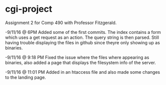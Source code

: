 # cgi-project
Assignment 2 for Comp 490 with Professor Fitzgerald.

-9/11/16 @ 6PM 
  Added some of the first commits. The index contains a form which uses a get request as an action. The query string is then parsed. Still having trouble displaying the files in github since theyre only showing up as binaries.

-9/11/16 @ 9:18 PM Fixed the issue where the files where appearing as binaries, also added a page that displays the filesystem info of the server.

-9/11/16 @ 11:01 PM Added in an htaccess file and also made some changes to the landing page. 

